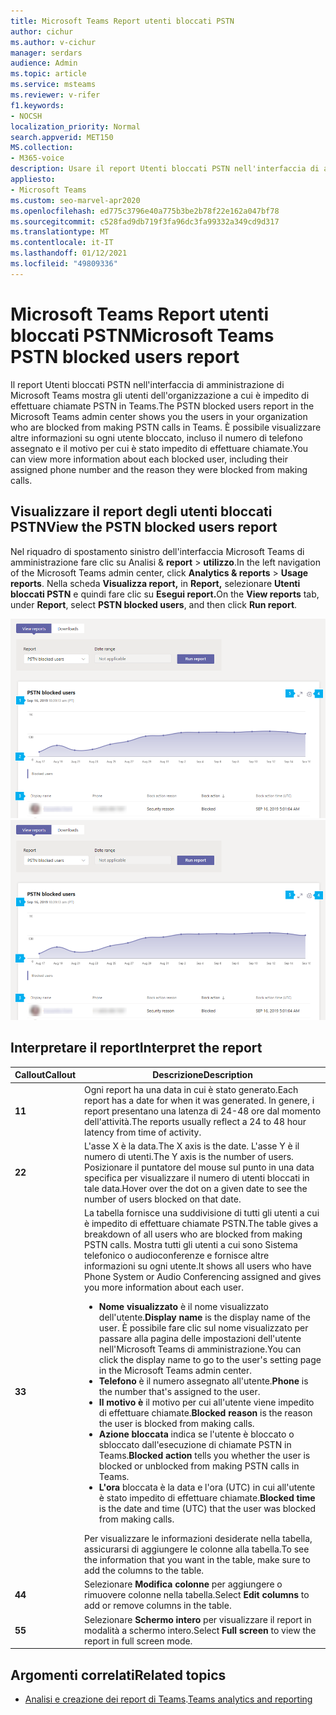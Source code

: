 ```yaml
---
title: Microsoft Teams Report utenti bloccati PSTN
author: cichur
ms.author: v-cichur
manager: serdars
audience: Admin
ms.topic: article
ms.service: msteams
ms.reviewer: v-rifer
f1.keywords:
- NOCSH
localization_priority: Normal
search.appverid: MET150
MS.collection:
- M365-voice
description: Usare il report Utenti bloccati PSTN nell'interfaccia di amministrazione di Microsoft Teams per ottenere una panoramica degli utenti Teams dell'organizzazione a cui è impedito di effettuare chiamate PSTN.
appliesto:
- Microsoft Teams
ms.custom: seo-marvel-apr2020
ms.openlocfilehash: ed775c3796e40a775b3be2b78f22e162a047bf78
ms.sourcegitcommit: c528fad9db719f3fa96dc3fa99332a349cd9d317
ms.translationtype: MT
ms.contentlocale: it-IT
ms.lasthandoff: 01/12/2021
ms.locfileid: "49809336"
---
```

# <a name="microsoft-teams-pstn-blocked-users-report"></a><span data-ttu-id="18f82-103">Microsoft Teams Report utenti bloccati PSTN</span><span class="sxs-lookup"><span data-stu-id="18f82-103">Microsoft Teams PSTN blocked users report</span></span>

<span data-ttu-id="18f82-104">Il report Utenti bloccati PSTN nell'interfaccia di amministrazione di Microsoft Teams mostra gli utenti dell'organizzazione a cui è impedito di effettuare chiamate PSTN in Teams.</span><span class="sxs-lookup"><span data-stu-id="18f82-104">The PSTN blocked users report in the Microsoft Teams admin center shows you the users in your organization who are blocked from making PSTN calls in Teams.</span></span> <span data-ttu-id="18f82-105">È possibile visualizzare altre informazioni su ogni utente bloccato, incluso il numero di telefono assegnato e il motivo per cui è stato impedito di effettuare chiamate.</span><span class="sxs-lookup"><span data-stu-id="18f82-105">You can view more information about each blocked user, including their assigned phone number and the reason they were blocked from making calls.</span></span>

## <a name="view-the-pstn-blocked-users-report"></a><span data-ttu-id="18f82-106">Visualizzare il report degli utenti bloccati PSTN</span><span class="sxs-lookup"><span data-stu-id="18f82-106">View the PSTN blocked users report</span></span>

<span data-ttu-id="18f82-107">Nel riquadro di spostamento sinistro dell'interfaccia Microsoft Teams di amministrazione fare clic su Analisi & **report**  >  **utilizzo**.</span><span class="sxs-lookup"><span data-stu-id="18f82-107">In the left navigation of the Microsoft Teams admin center, click **Analytics & reports** > **Usage reports**.</span></span> <span data-ttu-id="18f82-108">Nella scheda **Visualizza report,** in **Report,** selezionare **Utenti bloccati PSTN** e quindi fare clic su **Esegui report.**</span><span class="sxs-lookup"><span data-stu-id="18f82-108">On the **View reports** tab, under **Report**, select **PSTN blocked users**, and then click **Run report**.</span></span>

<span data-ttu-id="18f82-109">![Screenshot del report degli utenti bloccati PSTN nell'interfaccia di amministrazione](../media/teams-reports-pstn-blocked-users-with-callouts.png "Screenshot del report Degli utenti bloccati PSTN nell'interfaccia di amministrazione Microsoft Teams con callout numerati")</span><span class="sxs-lookup"><span data-stu-id="18f82-109">![Screenshot of the PSTN blocked users report report in the admin center](../media/teams-reports-pstn-blocked-users-with-callouts.png "Screenshot of the PSTN blocked users report in the Microsoft Teams admin center with numbered callouts")</span></span>

## <a name="interpret-the-report"></a><span data-ttu-id="18f82-110">Interpretare il report</span><span class="sxs-lookup"><span data-stu-id="18f82-110">Interpret the report</span></span>

|<span data-ttu-id="18f82-111">Callout</span><span class="sxs-lookup"><span data-stu-id="18f82-111">Callout</span></span> |<span data-ttu-id="18f82-112">Descrizione</span><span class="sxs-lookup"><span data-stu-id="18f82-112">Description</span></span>  |
|--------|-------------|
|<span data-ttu-id="18f82-113">**1**</span><span class="sxs-lookup"><span data-stu-id="18f82-113">**1**</span></span>   |<span data-ttu-id="18f82-114">Ogni report ha una data in cui è stato generato.</span><span class="sxs-lookup"><span data-stu-id="18f82-114">Each report has a date for when it was generated.</span></span> <span data-ttu-id="18f82-115">In genere, i report presentano una latenza di 24-48 ore dal momento dell'attività.</span><span class="sxs-lookup"><span data-stu-id="18f82-115">The reports usually reflect a 24 to 48 hour latency from time of activity.</span></span> |
|<span data-ttu-id="18f82-116">**2**</span><span class="sxs-lookup"><span data-stu-id="18f82-116">**2**</span></span>   |<span data-ttu-id="18f82-117">L'asse X è la data.</span><span class="sxs-lookup"><span data-stu-id="18f82-117">The X axis is the date.</span></span> <span data-ttu-id="18f82-118">L'asse Y è il numero di utenti.</span><span class="sxs-lookup"><span data-stu-id="18f82-118">The Y axis is the number of users.</span></span> <br><span data-ttu-id="18f82-119">Posizionare il puntatore del mouse sul punto in una data specifica per visualizzare il numero di utenti bloccati in tale data.</span><span class="sxs-lookup"><span data-stu-id="18f82-119">Hover over the dot on a given date to see the number of users blocked on that date.</span></span> |
|<span data-ttu-id="18f82-120">**3**</span><span class="sxs-lookup"><span data-stu-id="18f82-120">**3**</span></span>   |<span data-ttu-id="18f82-121">La tabella fornisce una suddivisione di tutti gli utenti a cui è impedito di effettuare chiamate PSTN.</span><span class="sxs-lookup"><span data-stu-id="18f82-121">The table gives a breakdown of all users who are blocked from making PSTN calls.</span></span>  <span data-ttu-id="18f82-122">Mostra tutti gli utenti a cui sono Sistema telefonico o audioconferenze e fornisce altre informazioni su ogni utente.</span><span class="sxs-lookup"><span data-stu-id="18f82-122">It shows all users who have Phone System or Audio Conferencing assigned and gives you more information about each user.</span></span> <ul><li><span data-ttu-id="18f82-123">**Nome visualizzato** è il nome visualizzato dell'utente.</span><span class="sxs-lookup"><span data-stu-id="18f82-123">**Display name** is the display name of the user.</span></span> <span data-ttu-id="18f82-124">È possibile fare clic sul nome visualizzato per passare alla pagina delle impostazioni dell'utente nell'Microsoft Teams di amministrazione.</span><span class="sxs-lookup"><span data-stu-id="18f82-124">You can click the display name to go to the user's setting page in the Microsoft Teams admin center.</span></span> </li> <li><span data-ttu-id="18f82-125">**Telefono** è il numero assegnato all'utente.</span><span class="sxs-lookup"><span data-stu-id="18f82-125">**Phone** is the number that's assigned to the user.</span></span></li> <li><span data-ttu-id="18f82-126">**Il motivo è** il motivo per cui all'utente viene impedito di effettuare chiamate.</span><span class="sxs-lookup"><span data-stu-id="18f82-126">**Blocked reason** is the reason the user is blocked from making calls.</span></span></li><li><span data-ttu-id="18f82-127">**Azione bloccata** indica se l'utente è bloccato o sbloccato dall'esecuzione di chiamate PSTN in Teams.</span><span class="sxs-lookup"><span data-stu-id="18f82-127">**Blocked action**  tells you whether the user is blocked or unblocked from making PSTN calls in Teams.</span></span></li> <li><span data-ttu-id="18f82-128">**L'ora** bloccata è la data e l'ora (UTC) in cui all'utente è stato impedito di effettuare chiamate.</span><span class="sxs-lookup"><span data-stu-id="18f82-128">**Blocked time** is the date and time (UTC) that the user was blocked from making calls.</span></span></li></li> </ul><span data-ttu-id="18f82-129">Per visualizzare le informazioni desiderate nella tabella, assicurarsi di aggiungere le colonne alla tabella.</span><span class="sxs-lookup"><span data-stu-id="18f82-129">To see the information that you want in the table, make sure to add the columns to the table.</span></span> |
|<span data-ttu-id="18f82-130">**4**</span><span class="sxs-lookup"><span data-stu-id="18f82-130">**4**</span></span>   |<span data-ttu-id="18f82-131">Selezionare **Modifica colonne** per aggiungere o rimuovere colonne nella tabella.</span><span class="sxs-lookup"><span data-stu-id="18f82-131">Select **Edit columns** to add or remove columns in the table.</span></span>|
|<span data-ttu-id="18f82-132">**5**</span><span class="sxs-lookup"><span data-stu-id="18f82-132">**5**</span></span>   |<span data-ttu-id="18f82-133">Selezionare **Schermo intero** per visualizzare il report in modalità a schermo intero.</span><span class="sxs-lookup"><span data-stu-id="18f82-133">Select **Full screen** to view the report in full screen mode.</span></span>|

## <a name="related-topics"></a><span data-ttu-id="18f82-134">Argomenti correlati</span><span class="sxs-lookup"><span data-stu-id="18f82-134">Related topics</span></span>

- <span data-ttu-id="18f82-135">[Analisi e creazione dei report di Teams](teams-reporting-reference.md).</span><span class="sxs-lookup"><span data-stu-id="18f82-135">[Teams analytics and reporting](teams-reporting-reference.md)</span></span>
